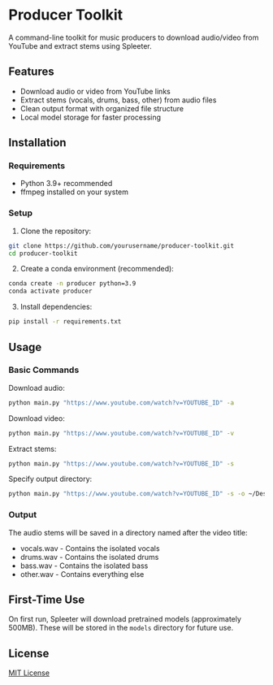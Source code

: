 # Producer Toolkit

A command-line toolkit for music producers to download audio/video from YouTube and extract stems using Spleeter.

## Features

- Download audio or video from YouTube links
- Extract stems (vocals, drums, bass, other) from audio files
- Clean output format with organized file structure
- Local model storage for faster processing

## Installation

### Requirements

- Python 3.9+ recommended
- ffmpeg installed on your system

### Setup

1. Clone the repository:
```bash
git clone https://github.com/yourusername/producer-toolkit.git
cd producer-toolkit
```

2. Create a conda environment (recommended):
```bash
conda create -n producer python=3.9
conda activate producer
```

3. Install dependencies:
```bash
pip install -r requirements.txt
```

## Usage

### Basic Commands

Download audio:
```bash
python main.py "https://www.youtube.com/watch?v=YOUTUBE_ID" -a
```

Download video:
```bash
python main.py "https://www.youtube.com/watch?v=YOUTUBE_ID" -v
```

Extract stems:
```bash
python main.py "https://www.youtube.com/watch?v=YOUTUBE_ID" -s
```

Specify output directory:
```bash
python main.py "https://www.youtube.com/watch?v=YOUTUBE_ID" -s -o ~/Desktop
```

### Output

The audio stems will be saved in a directory named after the video title:
- vocals.wav - Contains the isolated vocals
- drums.wav - Contains the isolated drums
- bass.wav - Contains the isolated bass
- other.wav - Contains everything else

## First-Time Use

On first run, Spleeter will download pretrained models (approximately 500MB). These will be stored in the `models` directory for future use.

## License

[MIT License](LICENSE)